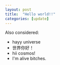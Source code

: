 ```yaml
---
layout: post
title:  "Hello world!!"
categories: [update]
---
```


Also considered:
+ hayy universe
+ 世界你好！
+ hii cosmos!
+ I'm alive bitches.
